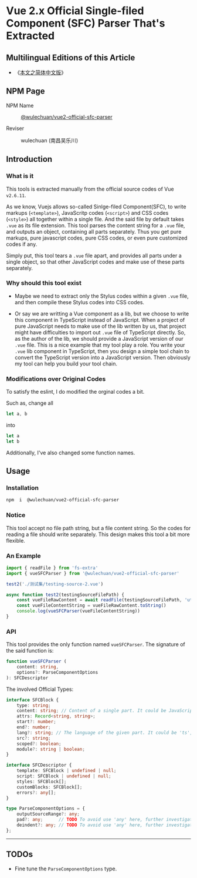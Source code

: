 # Vue 2.x Official Single-filed Component (SFC) Parser That's Extracted

<link rel="stylesheet" href="../../node_modules/@wulechuan/css-stylus-markdown-themes/源代码/发布的源代码/文章排版与配色方案集/层叠样式表/wulechuan-styles-for-html-via-markdown--vscode.default.min.css">

## Multilingual Editions of this Article

- 《[本文之简体中文版](../../ReadMe.md)》




## NPM Page

<dl>
<dt>NPM Name</dt>
<dd>

[@wulechuan/vue2-official-sfc-parser](https://www.npmjs.com/package/@wulechuan/vue2-official-sfc-parser)

</dd>
<dt>Reviser</dt>
<dd><p>wulechuan (南昌吴乐川)</p></dd>
</dl>





## Introduction

### What is it

This tools is extracted manually from the official source codes of Vue `v2.6.11`.

As we know, Vuejs allows so-called Sinlge-filed Component(SFC), to write markups (`<template>`), JavaScritp codes (`<script>`) and CSS codes (`<style>`) all together within a single file. And the said file by default takes `.vue` as its file extension. This tool parses the content string for a `.vue` file, and outputs an object, containing all parts separately. Thus you get pure markups, pure javascript codes, pure CSS codes, or even pure customized codes if any.


Simply put, this tool tears a `.vue` file apart, and provides all parts under a single object, so that other JavaScript codes and make use of these parts separately.


### Why should this tool exist

-   Maybe we need to extract only the Stylus codes within a given `.vue` file, and then compile these Stylus codes into CSS codes.

-   Or say we are writting a Vue component as a lib, but we choose to write this component in TypeScript instead of JavaScript. When a project of pure JavaScript needs to make use of the lib written by us, that project might have difficulties to import out `.vue` file of TypeScript directly. So, as the author of the lib, we should provide a JavaScript version of our `.vue` file. This is a nice example that my tool play a role. You write your `.vue` lib component in TypeScript, then you design a simple tool chain to convert the TypeScript version into a JavaScript version. Then obviously my tool can help you build your tool chain.


### Modifications over Original Codes

To satisfy the eslint, I do modified the orginal codes a bit.

Such as, change all

```ts
let a, b
```

into

```ts
let a
let b
```



Additionally, I've also changed some function names.




## Usage

### Installation

```sh
npm  i  @wulechuan/vue2-official-sfc-parser
```

### Notice

This tool accept no file path string, but a file content string. So the codes for reading a file should write separately. This design makes this tool a bit more flexible.


### An Example

```js
import { readFile } from 'fs-extra'
import { vueSFCParser } from '@wulechuan/vue2-official-sfc-parser'

test2('./测试集/testing-source-2.vue')

async function test2(testingSourceFilePath) {
    const vueFileRawContent = await readFile(testingSourceFilePath, 'utf8')
    const vueFileContentString = vueFileRawContent.toString()
    console.log(vueSFCParser(vueFileContentString))
}
```


### API

This tool provides the only function named `vueSFCParser`. The signature of the said function is:

```ts
function vueSFCParser (
    content: string,
    options?: ParseComponentOptions
): SFCDescriptor
```



The involved Official Types:

```ts
interface SFCBlock {
    type: string;
    content: string; // Content of a single part. It could be JavaScript codes, markup codes, or CSS codes, etc.
    attrs: Record<string, string>;
    start?: number;
    end?: number;
    lang?: string; // The language of the given part. It could be 'ts', 'stylus', etc.
    src?: string;
    scoped?: boolean;
    module?: string | boolean;
}

interface SFCDescriptor {
    template: SFCBlock | undefined | null;
    script: SFCBlock | undefined | null;
    styles: SFCBlock[];
    customBlocks: SFCBlock[];
    errors?: any[];
}

type ParseComponentOptions = {
    outputSourceRange?: any;
    pad?: any;      // TODO To avoid use 'any' here, further investigations are required.
    deindent?: any; // TODO To avoid use 'any' here, further investigations are required.
};
```



---

## TODOs

- Fine tune the `ParseComponentOptions` type.




